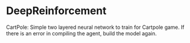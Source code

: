 # DeepReinforcement

CartPole:
   Simple two layered neural network to train for Cartpole game. If there is an error in compiling the agent, build the model again.
